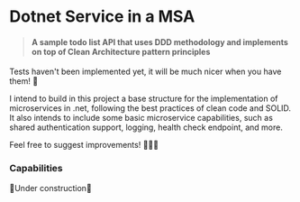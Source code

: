 # Dotnet Service in a MSA
> #### A sample todo list API that uses DDD methodology and implements on top of Clean Architecture pattern principles

Tests haven't been implemented yet, it will be much nicer when you have them! 🙂

I intend to build in this project a base structure for the implementation of microservices in .net, following the best practices of clean code and SOLID. It also intends to include some basic microservice capabilities, such as shared authentication support, logging, health check endpoint, and more.

Feel free to suggest improvements! 🤘🏿🙂


### Capabilities

🚧Under construction🚧